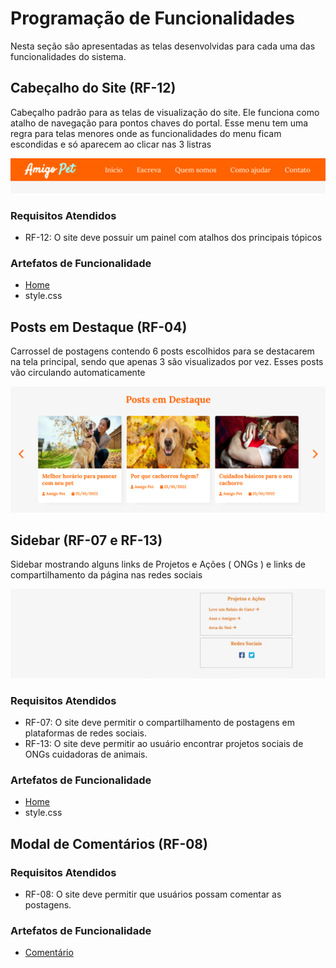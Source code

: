 # Programação de Funcionalidades

Nesta seção são apresentadas as telas desenvolvidas para cada uma das funcionalidades do sistema. 

## Cabeçalho do Site (RF-12)

Cabeçalho padrão para as telas de visualização do site. Ele funciona como atalho de navegação para pontos chaves do portal. Esse menu tem uma regra para telas menores onde as funcionalidades do menu ficam escondidas e só aparecem ao clicar nas 3 listras

![Cabecalho](img/cabecalho-site.png)

### Requisitos Atendidos 
- RF-12: O site deve possuir um painel com atalhos dos principais tópicos

### Artefatos de Funcionalidade
- [Home](https://amigo-pet.herokuapp.com/home.html)
- style.css

## Posts em Destaque (RF-04)

Carrossel de postagens contendo 6 posts escolhidos para se destacarem na tela principal, sendo que apenas 3 são visualizados por vez. Esses posts vão circulando automaticamente

![Carrossel](img/carrossel-imagens.png)

## Sidebar (RF-07 e RF-13)
Sidebar mostrando alguns links de Projetos e Ações ( ONGs ) e links de compartilhamento da página nas redes sociais 

![SideBar](img/SideBar.jpeg)

### Requisitos Atendidos 
- RF-07: O site deve permitir o compartilhamento de postagens em plataformas de redes sociais.
- RF-13: O site deve permitir ao usuário encontrar projetos sociais de ONGs cuidadoras de animais.

### Artefatos de Funcionalidade
- [Home](https://amigo-pet.herokuapp.com/home.html)
- style.css

## Modal de Comentários (RF-08)

### Requisitos Atendidos 

- RF-08: O site deve permitir que usuários possam comentar as postagens.

### Artefatos de Funcionalidade
- [Comentário](https://amigo-pet.herokuapp.com/pages/modal-comentario.html)
